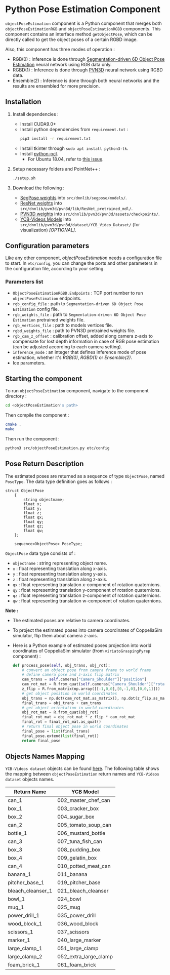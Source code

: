 # Python Pose Estimation Component

`objectPoseEstimation` component is a Python component that merges both `objectPoseEstimationRGB` and `objectPoseEstimationRGBD` components. This component contains an interface method `getObjectPose`, which can be directly called to get the object poses of a certain RGBD image.

Also, this component has three modes of operation :
-   RGB(0) : Inference is done through [Segmentation-driven 6D Object Pose Estimation](https://arxiv.org/abs/1812.02541) neural network using RGB data only.
-   RGBD(1) : Inference is done through [PVN3D](https://arxiv.org/abs/1911.04231) neural network using RGBD data.
-   Ensemble(2) : Inference is done through both neural networks and the results are ensembled for more precision.

## Installation

1)  Install dependencies :
    -   Install CUDA9.0+
    -   Install python dependencies from `requirement.txt` :
        ```bash
        pip3 install -r requirement.txt
        ```
    -   Install tkinter through `sudo apt install python3-tk`.
    -   Install [python-pcl](https://github.com/strawlab/python-pcl).
        -   For Ubuntu 18.04, refer to [this issue](https://github.com/strawlab/python-pcl/issues/317#issuecomment-628115649).


2)  Setup necessary folders and PointNet++ :
    ```bash
    ./setup.sh
    ```

3)  Download the following :
    -   [SegPose weights](https://drive.google.com/file/d/1N-qI5dqFVSNryZ0WwKlLn7npDkyVs_eh/view?usp=sharing) into `src/dnnlib/segpose/models/`.
    -   [ResNet weights](https://drive.google.com/file/d/1ruEeH50E3oq7G93B8MYqs9tHo-0Nqbgw/view?usp=sharing) into `src/dnnlib/pvn3d/pvn3d/lib/ResNet_pretrained_mdl/`.
    -   [PVN3D weights](https://drive.google.com/file/d/1iLxCLve1ID8Uz_ooyd_pZMP4JXtoT1pi/view?usp=sharing) into `src/dnnlib/pvn3d/pvn3d/assets/checkpoints/`.
    -   [YCB-Videos Models](https://drive.google.com/file/d/1gmcDD-5bkJfcMKLZb3zGgH_HUFbulQWu/view) into `src/dnnlib/pvn3d/pvn3d/dataset/YCB_Video_Dataset/` (for visualization) _[OPTIONAL]_.

## Configuration parameters

Like any other component, *objectPoseEstimation* needs a configuration file to start. In `etc/config`, you can change the ports and other parameters in the configuration file, according to your setting.

### Parameters list

-   `ObjectPoseEstimationRGBD.Endpoints` : TCP port number to run `objectPoseEstimation` endpoints.
-   `rgb_config_file` : path to `Segmentation-driven 6D Object Pose Estimation` config file.
-   `rgb_weights_file` : path to `Segmentation-driven 6D Object Pose Estimation` pretrained weights file.
-   `rgb_vertices_file` : path to models vertices file.
-   `rgbd_weights_file` : path to PVN3D pretrained weights file.
-   `rgb_cam_z_offset` : calibration offset, added along camera z-axis to compensate for lost depth information in case of RGB pose estimation (can be adjusted according to each camera setting).
-   `inference_mode` : an integer that defines inference mode of pose estimation, whether it's _RGB(0)_, _RGBD(1)_ or _Ensemble(2)_.
-   Ice parameters.

## Starting the component

To run `objectPoseEstimation` component, navigate to the component directory :
```bash
cd <objectPoseEstimation's path> 
```

Then compile the component :
```bash
cmake .
make
```

Then run the component :
```bash
python3 src/objectPoseEstimation.py etc/config
```

## Pose Return Description

The estimated poses are returned as a sequence of type `ObjectPose`, named `PoseType`. The data type definition goes as follows :

```
struct ObjectPose
    {
        string objectname;
        float x;
        float y;
        float z;
        float qx;
        float qy;
        float qz;
        float qw;
    };

    sequence<ObjectPose> PoseType;
```

`ObjectPose` data type consists of :
-   `objectname` : string representing object name.
-   `x` : float representing translation along x-axis.
-   `y` : float representing translation along y-axis.
-   `z` : float representing translation along z-axis.
-   `qx` : float representing translation x-component of rotation quaternions.
-   `qy` : float representing translation y-component of rotation quaternions.
-   `qz` : float representing translation z-component of rotation quaternions.
-   `qw` : float representing translation w-component of rotation quaternions.

__Note :__ 

-   The estimated poses are relative to camera coordinates.

-   To project the estimated poses into camera coordinates of CoppeliaSim simulator, flip them about camera z-axis.

-   Here is a Python example of estimated poses projection into world coordinates of CoppeliaSim simulator (from `viriatoGraspingPyrep` component) :

    ```python
    def process_pose(self, obj_trans, obj_rot):
        # convert an object pose from camera frame to world frame
        # define camera pose and z-axis flip matrix
        cam_trans = self.cameras["Camera_Shoulder"]["position"]
        cam_rot_mat = R.from_quat(self.cameras["Camera_Shoulder"]["rotation"])
        z_flip = R.from_matrix(np.array([[-1,0,0],[0,-1,0],[0,0,1]]))
        # get object position in world coordinates
        obj_trans = np.dot(cam_rot_mat.as_matrix(), np.dot(z_flip.as_matrix(), np.array(obj_trans).reshape(-1,)))
        final_trans = obj_trans + cam_trans
        # get object orientation in world coordinates
        obj_rot_mat = R.from_quat(obj_rot)
        final_rot_mat = obj_rot_mat * z_flip * cam_rot_mat
        final_rot = final_rot_mat.as_quat()
        # return final object pose in world coordinates
        final_pose = list(final_trans)
        final_pose.extend(list(final_rot))
        return final_pose
    ```

## Objects Names Mapping

`YCB-Videos dataset` objects can be found [here](https://github.com/robocomp/grasping/tree/master/data-collector/meshes/ycb). The following table shows the mapping between `objectPoseEstimation` return names and `YCB-Videos dataset` objects names.

| Return Name        |      YCB Model        |
|--------------------|-----------------------|
|  can_1             |  002_master_chef_can  |
|  box_1             |  003_cracker_box      |
|  box_2             |  004_sugar_box        |
|  can_2             |  005_tomato_soup_can  |
|  bottle_1          |  006_mustard_bottle   |
|  can_3             |  007_tuna_fish_can    |
|  box_3             |  008_pudding_box      |
|  box_4             |  009_gelatin_box      |
|  can_4             |  010_potted_meat_can  |
|  banana_1          |  011_banana           |
|  pitcher_base_1    |  019_pitcher_base     |
|  bleach_cleanser_1 |  021_bleach_cleanser  |
|  bowl_1            |  024_bowl             |
|  mug_1             |  025_mug              |
|  power_drill_1     |  035_power_drill      |
|  wood_block_1      |  036_wood_block       |
|  scissors_1        |  037_scissors         |
|  marker_1          |  040_large_marker     |
|  large_clamp_1     |  051_large_clamp      |
|  large_clamp_2     |  052_extra_large_clamp|
|  foam_brick_1      |  061_foam_brick       |
